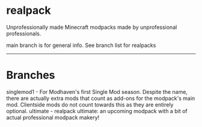 # realpack
Unprofessionally made Minecraft modpacks made by unprofessional professionals.

main branch is for general info. See branch list for realpacks

------

# Branches
singlemod1 - For Modhaven's first Single Mod season. Despite the name, there are actually extra mods that count as add-ons for the modpack's main mod. Clientside mods do not count towards this as they are entirely optional.
ultimate - realpack ultimate: an upcoming modpack with a bit of actual professional modpack makery!
